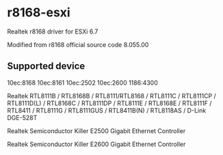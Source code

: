 # r8168-esxi

Realtek r8168 driver for ESXi 6.7

Modified from r8168 official source code 8.055.00

## Supported device

10ec:8168
10ec:8161
10ec:2502
10ec:2600
1186:4300

Realtek RTL8111B / RTL8168B / RTL8111/RTL8168 / RTL8111C / RTL8111CP / RTL8111D(L) / RTL8168C / RTL8111DP / RTL8111E / RTL8168E / RTL8111F / RTL8411 / RTL8111G / RTL8111GUS / RTL8411B(N) / RTL8118AS / D-Link DGE-528T

Realtek Semiconductor Killer E2500 Gigabit Ethernet Controller

Realtek Semiconductor Killer E2600 Gigabit Ethernet Controller

